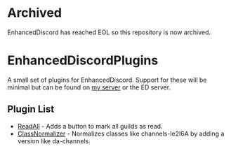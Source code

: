 # Archived

EnhancedDiscord has reached EOL so this repository is now archived.

# EnhancedDiscordPlugins
A small set of plugins for EnhancedDiscord. Support for these will be minimal but can be found on [my server](http://discord.zackrauen.com/) or the ED server.

## Plugin List
 - [ReadAll](https://raw.githubusercontent.com/rauenzi/EnhancedDiscordPlugins/master/ReadAll.js) - Adds a button to mark all guilds as read.
 - [ClassNormalizer](https://raw.githubusercontent.com/rauenzi/EnhancedDiscordPlugins/master/ClassNormalizer.js) - Normalizes classes like channels-Ie2l6A by adding a version like da-channels.
